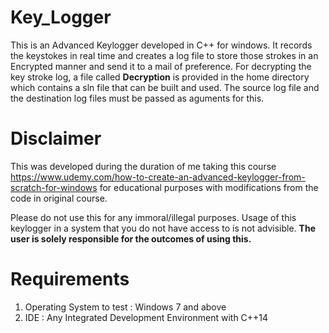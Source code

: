 # Key_Logger
This is an Advanced Keylogger developed in C++ for windows.
It records the keystokes in real time and creates a log file to store those strokes in an Encrypted manner and send it to a mail of preference.
For decrypting the key stroke log, a file called **Decryption** is provided in the home directory which contains a sln file that can be built and used. The source log file and the destination log files must be passed as aguments for this.

# Disclaimer
This was developed during the duration of me taking this course https://www.udemy.com/how-to-create-an-advanced-keylogger-from-scratch-for-windows for educational purposes with modifications from the code in original course.

Please do not use this for any immoral/illegal purposes. Usage of this keylogger in a system that you do not have access to is not advisible. **The user is solely responsible for the outcomes of using this.**

# Requirements
 1) Operating System to test : Windows 7 and above
 2) IDE : Any Integrated Development Environment with C++14
